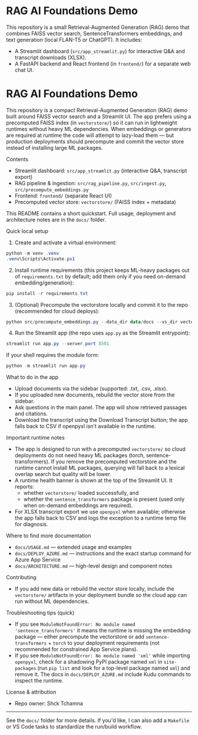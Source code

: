 # RAG AI Foundations Demo

This repository is a small Retrieval-Augmented Generation (RAG) demo that combines FAISS vector search, SentenceTransformers embeddings, and text generation (local FLAN-T5 or ChatGPT). It includes:

- A Streamlit dashboard (`src/app_streamlit.py`) for interactive Q&A and transcript downloads (XLSX).
- A FastAPI backend and React frontend (in `frontend/`) for a separate web chat UI.
# RAG AI Foundations Demo

This repository is a compact Retrieval-Augmented Generation (RAG) demo built around FAISS vector search and a Streamlit UI. The app prefers using a precomputed FAISS index (in `vectorstore/`) so it can run in lightweight runtimes without heavy ML dependencies. When embeddings or generators are required at runtime the code will attempt to lazy-load them — but production deployments should precompute and commit the vector store instead of installing large ML packages.

Contents
- Streamlit dashboard: `src/app_streamlit.py` (interactive Q&A, transcript export)
- RAG pipeline & ingestion: `src/rag_pipeline.py`, `src/ingest.py`, `src/precompute_embeddings.py`
- Frontend: `frontend/` (separate React UI)
- Precomputed vector store: `vectorstore/` (FAISS index + metadata)

This README contains a short quickstart. Full usage, deployment and architecture notes are in the `docs/` folder.

Quick local setup
1. Create and activate a virtual environment:

```powershell
python -m venv .venv
.venv\Scripts\Activate.ps1
```

2. Install runtime requirements (this project keeps ML-heavy packages out of `requirements.txt` by default; add them only if you need on-demand embedding/generation):

```powershell
pip install -r requirements.txt
```

3. (Optional) Precompute the vectorstore locally and commit it to the repo (recommended for cloud deploys):

```powershell
python src/precompute_embeddings.py --data_dir data/docs --vs_dir vectorstore
```

4. Run the Streamlit app (the repo uses `app.py` as the Streamlit entrypoint):

```powershell
streamlit run app.py --server.port 8501
```

If your shell requires the module form:

```powershell
python -m streamlit run app.py
```

What to do in the app
- Upload documents via the sidebar (supported: .txt, .csv, .xlsx).
- If you uploaded new documents, rebuild the vector store from the sidebar.
- Ask questions in the main panel. The app will show retrieved passages and citations.
- Download the transcript using the Download Transcript button; the app falls back to CSV if openpyxl isn't available in the runtime.

Important runtime notes
- The app is designed to run with a precomputed `vectorstore/` so cloud deployments do not need heavy ML packages (torch, sentence-transformers). If you remove the precomputed vectorstore and the runtime cannot install ML packages, querying will fall back to a lexical overlap search but quality will be lower.
- A runtime health banner is shown at the top of the Streamlit UI. It reports:
   - whether `vectorstore/` loaded successfully, and
   - whether the `sentence_transformers` package is present (used only when on-demand embeddings are required).
- For XLSX transcript export we use `openpyxl` when available; otherwise the app falls back to CSV and logs the exception to a runtime temp file for diagnosis.

Where to find more documentation
- `docs/USAGE.md` — extended usage and examples
- `docs/DEPLOY_AZURE.md` — instructions and the exact startup command for Azure App Service
- `docs/ARCHITECTURE.md` — high-level design and component notes

Contributing
- If you add new data or rebuild the vector store locally, include the `vectorstore/` artifacts in your deployment bundle so the cloud app can run without ML dependencies.

Troubleshooting tips (quick)
- If you see `ModuleNotFoundError: No module named 'sentence_transformers'` it means the runtime is missing the embedding package — either precompute the vectorstore or add `sentence-transformers` + `torch` to your deployment requirements (not recommended for constrained App Service plans).
- If you see `ModuleNotFoundError: No module named 'xml'` while importing `openpyxl`, check for a shadowing PyPI package named `xml` in `site-packages` (run `pip list` and look for a top-level package named `xml`) and remove it. The docs in `docs/DEPLOY_AZURE.md` include Kudu commands to inspect the runtime.

License & attribution
- Repo owner: Shck Tchamna

---

See the `docs/` folder for more details. If you'd like, I can also add a `Makefile` or VS Code tasks to standardize the run/build workflow.
